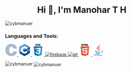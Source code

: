 <h1 align="center">Hi 👋, I'm Manohar T H</h1>
<!-- <h3 align="center">A 1st Year student @BMSCE pursuing MCA degree in Computer Applications as Major. I'm passionate about technology and constantly exploring new ways to apply my skills to solve problems.</h3>
 -->
<p align="left"> <img src="https://komarev.com/ghpvc/?username=cybmanuer&label=Profile%20views&color=0e75b6&style=flat" alt="cybmanuer" /> </p>




<h3 align="left">Languages and Tools:</h3>
<p align="left"> <a href="https://www.cprogramming.com/" target="_blank" rel="noreferrer"> <img src="https://raw.githubusercontent.com/devicons/devicon/master/icons/c/c-original.svg" alt="c" width="40" height="40"/> </a> <a href="https://www.w3schools.com/cpp/" target="_blank" rel="noreferrer"> <img src="https://raw.githubusercontent.com/devicons/devicon/master/icons/cplusplus/cplusplus-original.svg" alt="cplusplus" width="40" height="40"/> </a> <a href="https://www.w3schools.com/css/" target="_blank" rel="noreferrer"> <img src="https://raw.githubusercontent.com/devicons/devicon/master/icons/css3/css3-original-wordmark.svg" alt="css3" width="40" height="40"/> </a> <a href="https://firebase.google.com/" target="_blank" rel="noreferrer"> <img src="https://www.vectorlogo.zone/logos/firebase/firebase-icon.svg" alt="firebase" width="40" height="40"/> </a> <a href="https://git-scm.com/" target="_blank" rel="noreferrer"> <img src="https://www.vectorlogo.zone/logos/git-scm/git-scm-icon.svg" alt="git" width="40" height="40"/> </a> <a href="https://www.w3.org/html/" target="_blank" rel="noreferrer"> <img src="https://raw.githubusercontent.com/devicons/devicon/master/icons/html5/html5-original-wordmark.svg" alt="html5" width="40" height="40"/> </a> <a href="https://www.java.com" target="_blank" rel="noreferrer"> <img src="https://raw.githubusercontent.com/devicons/devicon/master/icons/java/java-original.svg" alt="java" width="40" height="40"/> </a> <a href="https://developer.mozilla.org/en-US/docs/Web/JavaScript" target="_blank" rel="noreferrer"> </a> </p>

<p><img align="left" src="https://github-readme-stats.vercel.app/api/top-langs?username=cybmanuer&show_icons=true&locale=en&layout=compact" alt="cybmanuer" /></p>

<p>&nbsp;<img align="center" src="https://github-readme-stats.vercel.app/api?username=cybmanuer&show_icons=true&locale=en" alt="cybmanuer" /></p>
